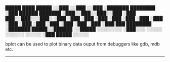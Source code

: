  █████               ████            █████
░░███               ░░███           ░░███
 ░███████  ████████  ░███   ██████  ███████
 ░███░░███░░███░░███ ░███  ███░░███░░░███░
 ░███ ░███ ░███ ░███ ░███ ░███ ░███  ░███
 ░███ ░███ ░███ ░███ ░███ ░███ ░███  ░███ ███
 ████████  ░███████  █████░░██████   ░░█████
░░░░░░░░   ░███░░░  ░░░░░  ░░░░░░     ░░░░░
           ░███
           █████
          ░░░░░

bplot can be used to plot binary data ouput from debuggers like gdb, mdb etc.

---

